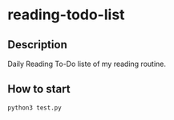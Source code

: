 # reading-todo-list
## Description
Daily Reading To-Do liste of my reading routine.

## How to start
`python3 test.py`
